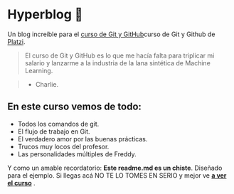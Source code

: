 # Hyperblog 💚
Un blog increíble para el [curso de Git y GitHub](https://platzi.com/clases/git-github/)curso de Git y Github de [Platzi](https://platzi.com/).
>El curso de Git y GitHub es lo que me hacía falta para triplicar mi salario y lanzarme a la industria de la lana sintética de Machine Learning.

> - Charlie.

## En este curso vemos de todo: 
* Todos los comandos de git.
* El flujo de trabajo en Git.
* El verdadero amor por las buenas prácticas.
* Trucos muy locos del profesor.
* Las personalidades múltiples de Freddy.

Y como un amable recordatorio: **Este readme.md es un chiste**. Diseñado para el ejemplo. Si llegas acá NO TE LO TOMES EN SERIO y mejor ve [**a ver el curso**](https://platzi.com/clases/git-github/)
.